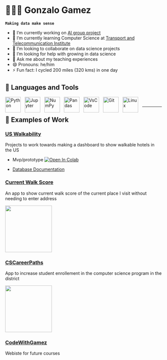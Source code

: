 # 👨🏻‍💻 Gonzalo Gamez

**`Making data make sense`**

- 🔭 I’m currently working on [AI group project](https://github.com/Takosaga/ai_group_project) 
- 🌱 I’m currently learning Computer Science at [Transport and Telecommunication Institute](https://tsi.lv/study_programmes/double-degree-in-computer-sciencedata-analytics-and-artificial-intelligence/)
- 👯 I’m looking to collaborate on data science projects
- 🤔 I’m looking for help with growing in data science
- 💬 Ask me about my teaching experiences
- 😄 Pronouns: he/him
- ⚡ Fun fact: I cycled 200 miles (320 kms) in one day


## 🧰 Languages and Tools

<img align="left" alt="Python" width="50px" style="padding-right:10px;" src="https://cdn.jsdelivr.net/gh/devicons/devicon/icons/python/python-original-wordmark.svg" />
<img align="left" alt="Jupyter" width="50px" style="padding-right:10px;" src="https://cdn.jsdelivr.net/gh/devicons/devicon/icons/jupyter/jupyter-original-wordmark.svg" />
<img align="left" alt="NumPy" width="50px" style="padding-right:10px;" src="https://cdn.jsdelivr.net/gh/devicons/devicon/icons/numpy/numpy-original-wordmark.svg" />
<img align="left" alt="Pandas" width="50px" style="padding-right:10px;" src="https://cdn.jsdelivr.net/gh/devicons/devicon/icons/pandas/pandas-original-wordmark.svg" />
<img align="left" alt="VsCode" width="50px" style="padding-right:10px;" src="https://cdn.jsdelivr.net/gh/devicons/devicon/icons/vscode/vscode-original-wordmark.svg" />
<img align="left" alt="Git" width="50px" style="padding-right:10px;" src="https://cdn.jsdelivr.net/gh/devicons/devicon/icons/git/git-plain-wordmark.svg" />
<img align="left" alt="Linux" width="50px" style="padding-right:10px;" src="https://cdn.jsdelivr.net/gh/devicons/devicon/icons/linux/linux-original.svg" />

<br />

---

## 💼 Examples of Work

### [US Walkability](https://github.com/Takosaga/us_walkability)
Projects to work towards making a dashboard to show walkable hotels in the US

* Mvp/prototype <a target="_blank" href="https://colab.research.google.com/github/Takosaga/us_walkability/blob/main/notebooks/mvp.ipynb">
  <img src="https://colab.research.google.com/assets/colab-badge.svg" alt="Open In Colab"/>
</a>

* [Database Documentation](https://drive.google.com/file/d/1W_bE2dChBU-NUYyJLXBKcbJPKWls30te/view?usp=sharing)

### [Current Walk Score](https://github.com/Takosaga/Current_Walk_Score)

An app to show current walk score of the current place I visit without needing to enter address

<img src="https://media.giphy.com/media/ssRpHFGHuFgipSfnpz/giphy.gif" width="150">


### [CSCareerPaths](https://github.com/Takosaga/CSCareerPaths)

App to increase student enrollement in the computer science program in the district

<img src="https://media.giphy.com/media/EHwWE7LBcDCAx5NbGu/giphy.gif" width="150">

### [CodeWithGamez](https://codewithgamez.github.io/website/)

Webiste for future courses 
